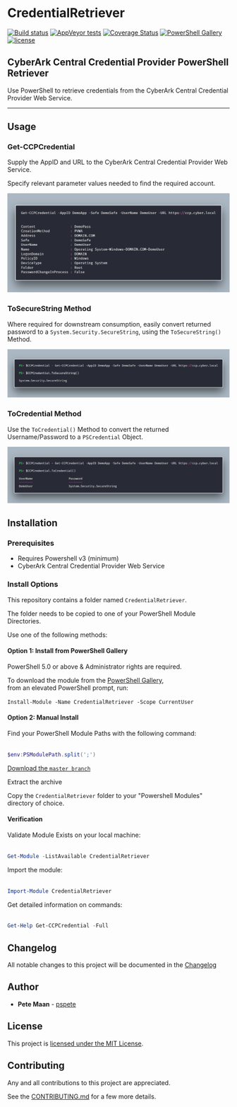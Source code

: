# CredentialRetriever

[![Build status](https://ci.appveyor.com/api/projects/status/s2x3alg52ctp2pyl/branch/master?svg=true)](https://ci.appveyor.com/project/pspete/CredentialRetriever/branch/master)
[![AppVeyor tests](https://img.shields.io/appveyor/tests/CredentialRetirever/CredentialRetriever.svg)](https://ci.appveyor.com/project/pspete/CredentialRetriever)
[![Coverage Status](https://coveralls.io/repos/github/pspete/CredentialRetriever/badge.svg)](https://coveralls.io/github/pspete/CredentialRetriever)
[![PowerShell Gallery](https://img.shields.io/powershellgallery/v/CredentialRetriever.svg)](https://www.powershellgallery.com/packages/CredentialRetriever)
[![license](https://img.shields.io/github/license/pspete/CredentialRetriever.svg)](https://github.com/pspete/CredentialRetriever/blob/master/LICENSE)

## **CyberArk Central Credential Provider PowerShell Retriever**

Use PowerShell to retrieve credentials from the CyberArk Central Credential Provider Web Service.

----------

## Usage

### Get-CCPCredential

Supply the AppID and URL to the CyberArk Central Credential Provider Web Service.

Specify relevant parameter values needed to find the required account.

![Get-CCPCredential](.\media\RetrieveCreds.png)

### ToSecureString Method

Where required for downstream consumption, easily convert returned password to a
`System.Security.SecureString`, using the `ToSecureString()` Method.

![ToSecureString Method](.\media\ToSecureString.png)

### ToCredential Method

Use the `ToCredential()` Method to convert the returned Username/Password to a `PSCredential` Object.

![ToCredential Method](.\media\ToCredential.png)

## Installation

### Prerequisites

- Requires Powershell v3 (minimum)
- CyberArk Central Credential Provider Web Service

### Install Options

This repository contains a folder named ```CredentialRetriever```.

The folder needs to be copied to one of your PowerShell Module Directories.

Use one of the following methods:

#### Option 1: Install from PowerShell Gallery

PowerShell 5.0 or above & Administrator rights are required.

To download the module from the [PowerShell Gallery](https://www.powershellgallery.com/packages/CredentialRetriever/), </br>
from an elevated PowerShell prompt, run:

````Install-Module -Name CredentialRetriever -Scope CurrentUser````

#### Option 2: Manual Install

Find your PowerShell Module Paths with the following command:

```powershell

$env:PSModulePath.split(';')

```

[Download the ```master branch```](https://github.com/pspete/CredentialRetriever/archive/master.zip)

Extract the archive

Copy the ```CredentialRetriever``` folder to your "Powershell Modules" directory of choice.

#### Verification

Validate Module Exists on your local machine:

```powershell

Get-Module -ListAvailable CredentialRetriever

```

Import the module:

```powershell

Import-Module CredentialRetriever

```

Get detailed information on commands:

```powershell

Get-Help Get-CCPCredential -Full

```

## Changelog

All notable changes to this project will be documented in the [Changelog](CHANGELOG.md)

## Author

- **Pete Maan** - [pspete](https://github.com/pspete)

## License

This project is [licensed under the MIT License](LICENSE).

## Contributing

Any and all contributions to this project are appreciated.

See the [CONTRIBUTING.md](CONTRIBUTING.md) for a few more details.